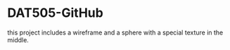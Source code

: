 # DAT505-GitHub
this project includes a wireframe and a sphere with a special texture in the middle.
